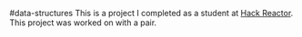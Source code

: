 #data-structures
This is a project I completed as a student at [Hack Reactor](http://www.hackreactor.com/). This project was worked on with a pair.
